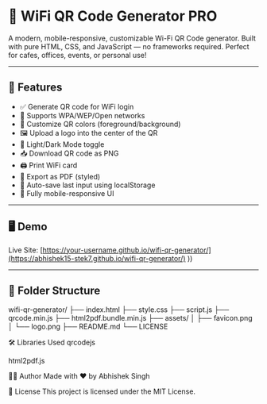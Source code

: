 # 📶 WiFi QR Code Generator PRO

A modern, mobile-responsive, customizable Wi-Fi QR Code generator. Built with pure HTML, CSS, and JavaScript — no frameworks required. Perfect for cafes, offices, events, or personal use!

---

## 🚀 Features

- ✅ Generate QR code for WiFi login
- 🔐 Supports WPA/WEP/Open networks
- 🎨 Customize QR colors (foreground/background)
- 🖼️ Upload a logo into the center of the QR
- 🌙 Light/Dark Mode toggle
- 📥 Download QR code as PNG
- 🖨️ Print WiFi card
- 📄 Export as PDF (styled)
- 💾 Auto-save last input using localStorage
- 📱 Fully mobile-responsive UI

---

## 🖥️ Demo

Live Site: [https://your-username.github.io/wifi-qr-generator/](https://abhishek15-stek7.github.io/wifi-qr-generator/)
))

---

## 📂 Folder Structure

wifi-qr-generator/
├── index.html
├── style.css
├── script.js
├── qrcode.min.js
├── html2pdf.bundle.min.js
├── assets/
│ ├── favicon.png
│ └── logo.png
├── README.md
└── LICENSE

🛠 Libraries Used
qrcodejs

html2pdf.js

🧑‍💻 Author
Made with ❤️ by Abhishek Singh

📄 License
This project is licensed under the MIT License.

